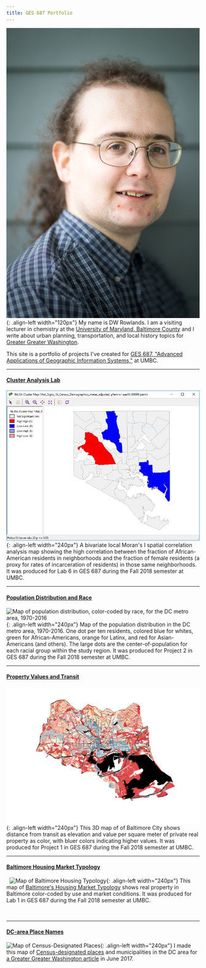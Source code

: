 ```yaml
---
title: GES 687 Portfolio
---
```

<style type="text/css">
.align-left {
  display: block;
  margin-left: auto;
  margin-right: 10px;
  margin-top: 10px;
  float: left;
}
</style>

![My photo](DWRowlands-Headshot.jpg){: .align-left width="120px"}
My name is DW Rowlands.  I am a visiting lecturer in chemistry at the [University of Maryland, Baltimore County](https://www.umbc.edu) and I write about urban planning, transportation, and local history topics for [Greater Greater Washington](https://ggwash.org/drowlands).  

This site is a portfolio of projects I've created for [GES 687, "Advanced Applications of Geographic Information Systems,"](http://catalog.umbc.edu/preview_course_nopop.php?catoid=17&coid=51285) at UMBC. 


------

#### [Cluster Analysis Lab](ClusterAnalysisLab/ClusterAnalysisLab.html)

![bivariate local Moran's I analysis of race and gender in Baltimore](ClusterAnalysisLab/Bivariate_pF_pAA.JPG){: .align-left width="240px"}
A bivariate local Moran's I spatial correlation analysis map showing the high correlation between the fraction of African-American residents in neighborhoods and the fraction of female residents (a proxy for rates of incarceration of residents) in those same neighborhoods.  It was produced for Lab 6 in GES 687 during the Fall 2018 semester at UMBC.

------

#### [Population Distribution and Race](DC_Pop_Dist/DC_Pop_Dist.html)

![Map of population distribution, color-coded by race, for the DC metro area, 1970-2016](DC_Pop_Dist/Dotmaps-Large.gif){: .align-left width="240px"}
Map of the population distribution in the DC metro area, 1970-2016. One dot per ten residents, colored blue for whites, green for African-Americans, orange for Latinx, and red for Asian-Americans (and others). The large dots are the center-of-population for each racial group within the study region.  It was produced for Project 2 in GES 687 during the Fall 2018 semester at UMBC.

------

#### [Property Values and Transit](Baltimore-Property-Values-and-Transit/Baltimore-Property-Values-and-Transit.html)

![3D map of of Baltimore City showing distance from transit as elevation and property values by color](Baltimore-Property-Values-and-Transit/3D-Map.png){: .align-left width="240px"}
This 3D map of of Baltimore City shows distance from transit as elevation and value per square meter of private real property as color, with bluer colors indicating higher values. It was produced for Project 1 in GES 687 during the Fall 2018 semester at UMBC.

------

#### [Baltimore Housing Market Typology](Baltimore-MVA/Baltimore-MVA.html)

&nbsp;
![Map of Baltimore Housing Typology](Baltimore-MVA/Baltimore-MVA.png){: .align-left width="240px"}
This map of [Baltimore's Housing Market Typology](https://planning.baltimorecity.gov/maps-data/housing-market-typology) shows real property in Baltimore color-coded by use and market conditions.  It was produced for Lab 1 in GES 687 during the Fall 2018 semester at UMBC.

&nbsp;
&nbsp;
&nbsp;
&nbsp;
&nbsp;
&nbsp;
&nbsp;
&nbsp;
&nbsp;

------

#### [DC-area Place Names](SampleProject/CDPs.html)

![Map of Census-Designated Places](SampleProject/CDP-map.gif){: .align-left width="240px"}
I made this map of [Census-designated places](https://en.wikipedia.org/wiki/Census-designated_place) and municipalities in the DC area for [a Greater Greater Washington article](https://ggwash.org/view/63487/where-you-live-is-important-but-around-here-its-not-that-easy-to-define) in June 2017.


